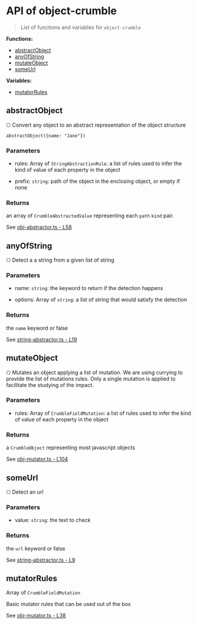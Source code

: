 # API of object-crumble

> List of functions and variables for `object-crumble`

__Functions:__

* [abstractObject](api.md#abstractObject)
* [anyOfString](api.md#anyOfString)
* [mutateObject](api.md#mutateObject)
* [someUrl](api.md#someUrl)


__Variables:__

* [mutatorRules](api.md#mutatorRules)

## abstractObject

⎔ Convert any object to an abstract representation of the object structure
```
abstractObject({name: "Jane"})
```

### Parameters

* rules: Array of `StringAbstractionRule`: a list of rules used to infer the kind of value of each property in the object

* prefix: `string`: path of the object in the enclosing object, or empty if none

### Returns

an array of `CrumbleAbstractedValue` representing each `path` `kind` pair.


See [obj-abstractor.ts - L58](https://github.com/flarebyte/object-crumble/blob/main/src/obj-abstractor.ts#L58)

## anyOfString

⎔ Detect a a string from a given list of string

### Parameters

* name: `string`: the keyword to return if the detection happens

* options: Array of `string`: a list of string that would satisfy the detection

### Returns

the `name` keyword or false


See [string-abstractor.ts - L19](https://github.com/flarebyte/object-crumble/blob/main/src/string-abstractor.ts#L19)

## mutateObject

⎔ Mutates an object applying a list of mutation.
We are using currying to provide the list of mutations rules.
Only a single mutation is applied to facilitate the studying of the impact.

### Parameters

* rules: Array of `CrumbleFieldMutation`: a list of rules used to infer the kind of value of each property in the object

### Returns

a `CrumbleObject` representing most javascript objects


See [obj-mutator.ts - L104](https://github.com/flarebyte/object-crumble/blob/main/src/obj-mutator.ts#L104)

## someUrl

⎔ Detect an url

### Parameters

* value: `string`: the text to check

### Returns

the `url` keyword or false


See [string-abstractor.ts - L9](https://github.com/flarebyte/object-crumble/blob/main/src/string-abstractor.ts#L9)

## mutatorRules

Array of `CrumbleFieldMutation`

Basic mutator rules that can be used out of the box

See [obj-mutator.ts - L38](https://github.com/flarebyte/object-crumble/blob/main/src/obj-mutator.ts#L38)